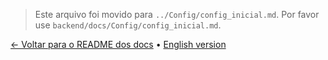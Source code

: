 > Este arquivo foi movido para `../Config/config_inicial.md`.
> Por favor use `backend/docs/Config/config_inicial.md`.

[← Voltar para o README dos docs](../README.md) • [English version](./Initial_Config.md)
